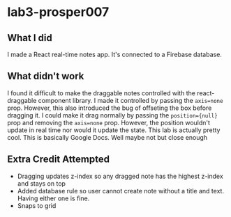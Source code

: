 # lab3-prosper007
## What I did
I made a React real-time notes app. It's connected to a Firebase database.
## What didn't work
I found it difficult to make the draggable notes controlled with the react-draggable component library. I made it controlled by passing the `axis=none` prop. However, this also introduced the bug of offseting the box before dragging it. I could make it drag normally by passing the `position={null}` prop and removing the `axis=none` prop. However, the position wouldn't update in real time nor would it update the state. This lab is actually pretty cool. This is basically Google Docs. Well maybe not but close enough
## Extra Credit Attempted
* Dragging updates z-index so any dragged note has the highest z-index and stays on top
* Added database rule so user cannot create note without a title and text. Having either one is fine.
* Snaps to grid
